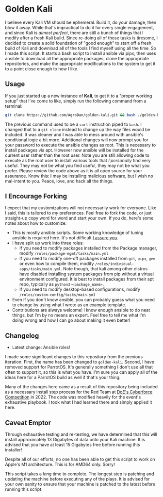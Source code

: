 # Golden Kali
I believe every Kali VM should be ephemeral. Build it, do your damage, then blow it away. While that's impractical to do it for every single engagement, and since Kali is *almost perfect*, there are still a bunch of things that I modify after a fresh Kali build. Since re-doing all of those tasks is tiresome, I decided to create a solid foundation of "good enough" to start off a fresh build of Kali and download all of the tools I find myself using all the time. So I made this script. It starts a bash script to install ansible via pipx, then uses ansible to download all the appropriate packages, clone the appropriate repositories, and make the appropriate modifications to the system to get it to a point close enough to how I like.

## Usage
If you just started up a new instance of **Kali**, to get it to a "proper working setup" that I've come to like, simply run the following command from a terminal:

```bash
git clone https://github.com/AgroDan/golden-kali.git && bash ./golden-kali/setup.sh
```

The previous command used to be a `curl` instruction piped to `bash`. I changed that to a `git clone` instead to change up the way files would be included. It was cleaner and I was able to mess around with ansible's conditional logic a bit more. Additional changes will now prompt you for your password to execute the ansible changes as root. This is necessary to install packages via apt. However now ansible will be installed for the current user rather than the root user. Note you are still allowing code to execute as the root user to install various tools that *I personally* find very useful. They may not be what you find useful, they may not be what you prefer. Please review the code above as it is all open source for your assurance. Know this: I may be installing malicious software, but I wish no mal-intent to you. Peace, love, and hack all the things.

## I Encourage Forking

I expect that my customizations will not necessarily work for everyone. Like I said, this is tailored to _my_ preferences. Feel free to fork the code, or just straight-up copy word for word and start your own. If you do, here's some notes about how to customize:

- This is mostly ansible scripts. Some working knowledge of tuning ansible is required here. It's not difficult [I assure you](https://docs.ansible.com/).
- I have split up work into three roles:
    - If you need to modify packages installed from the Package manager, modify `/roles/package-mgmt/tasks/main.yml`
    - If you need to modify one-off packages installed from `git`, `pipx`, `gem` or even how to compile them, modify `/roles/individual-apps/tasks/main.yml`. Note though, that kali among other distros have disabled installing system packages from pip without a virtual environment configured. It is best to install packages from their apt repo, typically as `python3-<package_name>`.
    - If you need to modify desktop-based configurations, modify `/roles/custom-config/tasks/main.yml`
- Even if you don't know ansible, you can probably guess what you need to change by using what I wrote as an example template.
- Contributions are always welcome! I know enough ansible to do neat things, but I'm by no means an expert. Feel free to tell me what I'm doing wrong and how I can go about making it even better!

## Changelog

- Latest change: Ansible roles!

I made some significant changes to this repository from the previous iteration. First, the name has been changed to `golden-kali`. Second, I have removed support for ParrotOS. It's generally something I don't use all that often to support it, so this is what you have. I'm sure you can apply all of the ideas here for a ParrotOS build as well if that's your thing.

Many of the changes here came as a result of this repository being included as a necessary install step process for the Red Team at [DoE's Cyberforce Competition](https://cyberforce.energy.gov/cyberforce-competition/) in 2022. The code was modified heavily for the event's exhaustive playbook. I took what I had learned there and simply applied it here.

## Caveat Emptor

Through exhaustive testing and re-testing, we have determined that this will install approximately 13 Gigabytes of data onto your Kali machine. It is advised that you have at least 15 Gigabytes free before running this installer!

Despite all of our efforts, no one has been able to get this script to work on Apple's M1 architecture. This is for AMD64 only. Sorry!

This script takes a _long_ time to complete. The longest step is patching and updating the machine before executing any of the plays. It is advised for your own sanity to ensure that your machine is patched to the latest before running this script.
